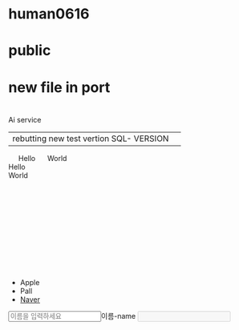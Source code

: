 # human0616
# public
# new file in port
# <html>
<tbody>
<tr><td width="20px;" font size="40px;">Ai service
</td></tr>
<table>
<tr>
<td>
rebutting new test vertion
SQL- VERSION
<td>
</tr>
</table>
<span style="margin: 20px;">Hello</span>
<span style="padding=10px;">World</span>
<div style="width:120px">Hello</div>
<div style="height:200px">World</div>
<div> <ul>
  <li> Apple</li>
  <li> Pall</li>
  <li> <a href="http://www.naver.com" target="_blank">Naver</a></li>
  </ul>
  <input type="text" placeholder="이름을 입력하세요"/>이름-name
   <input type="text" disabled/>
  
</tbody>
